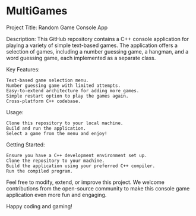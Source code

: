 # MultiGames

Project Title: Random Game Console App

Description:
This GitHub repository contains a C++ console application for playing a variety of simple text-based games. The application offers a selection of games, including a number guessing game, a hangman, and a word guessing game, each implemented as a separate class.

Key Features:

    Text-based game selection menu.
    Number guessing game with limited attempts.
    Easy-to-extend architecture for adding more games.
    Simple restart option to play the games again.
    Cross-platform C++ codebase.

Usage:

    Clone this repository to your local machine.
    Build and run the application.
    Select a game from the menu and enjoy!

Getting Started:

    Ensure you have a C++ development environment set up.
    Clone the repository to your machine.
    Build the application using your preferred C++ compiler.
    Run the compiled program.

Feel free to modify, extend, or improve this project. We welcome contributions from the open-source community to make this console game application even more fun and engaging.

Happy coding and gaming!
 
